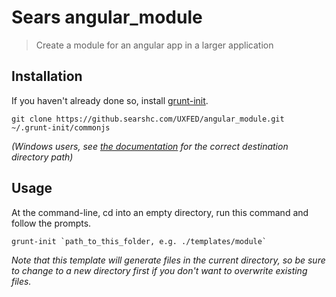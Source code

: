 # Sears angular_module

> Create a module for an angular app in a larger application

[grunt-init]: http://gruntjs.com/project-scaffolding

## Installation
If you haven't already done so, install [grunt-init][].

```
git clone https://github.searshc.com/UXFED/angular_module.git ~/.grunt-init/commonjs
```

_(Windows users, see [the documentation][grunt-init] for the correct destination directory path)_

## Usage

At the command-line, cd into an empty directory, run this command and follow the prompts.

```
grunt-init `path_to_this_folder, e.g. ./templates/module`
```

_Note that this template will generate files in the current directory, so be sure to change to a new directory first if you don't want to overwrite existing files._